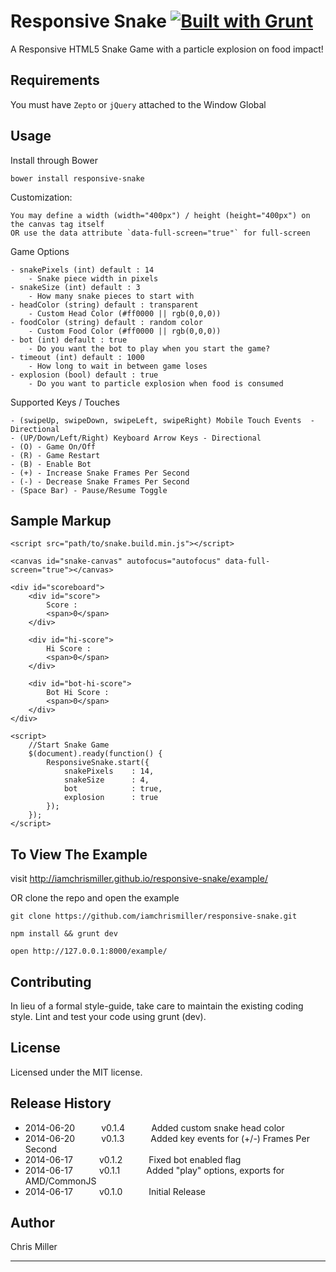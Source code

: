 # Responsive Snake  [![Built with Grunt](https://cdn.gruntjs.com/builtwith.png)](http://gruntjs.com/)

A Responsive HTML5 Snake Game with a particle explosion on food impact!


## Requirements

  You must have `Zepto` or `jQuery` attached to the Window Global


## Usage

  Install through Bower

  `bower install responsive-snake`

  Customization:

    You may define a width (width="400px") / height (height="400px") on the canvas tag itself
    OR use the data attribute `data-full-screen="true"` for full-screen

  Game Options

    - snakePixels (int) default : 14
        - Snake piece width in pixels
    - snakeSize (int) default : 3
        - How many snake pieces to start with
    - headColor (string) default : transparent
        - Custom Head Color (#ff0000 || rgb(0,0,0))
    - foodColor (string) default : random color
        - Custom Food Color (#ff0000 || rgb(0,0,0))
    - bot (int) default : true
        - Do you want the bot to play when you start the game?
    - timeout (int) default : 1000
        - How long to wait in between game loses
    - explosion (bool) default : true
        - Do you want to particle explosion when food is consumed

  Supported Keys / Touches

    - (swipeUp, swipeDown, swipeLeft, swipeRight) Mobile Touch Events  - Directional
    - (UP/Down/Left/Right) Keyboard Arrow Keys - Directional
    - (O) - Game On/Off
    - (R) - Game Restart
    - (B) - Enable Bot
    - (+) - Increase Snake Frames Per Second
    - (-) - Decrease Snake Frames Per Second
    - (Space Bar) - Pause/Resume Toggle


## Sample Markup

```
<script src="path/to/snake.build.min.js"></script>

<canvas id="snake-canvas" autofocus="autofocus" data-full-screen="true"></canvas>

<div id="scoreboard">
    <div id="score">
        Score :
        <span>0</span>
    </div>

    <div id="hi-score">
        Hi Score :
        <span>0</span>
    </div>

    <div id="bot-hi-score">
        Bot Hi Score :
        <span>0</span>
    </div>
</div>

<script>
    //Start Snake Game
    $(document).ready(function() {
        ResponsiveSnake.start({
            snakePixels    : 14,
            snakeSize      : 4,
            bot            : true,
            explosion      : true
        });
    });
</script>
```

## To View The Example

  visit http://iamchrismiller.github.io/responsive-snake/example/

  OR clone the repo and open the example

  `git clone https://github.com/iamchrismiller/responsive-snake.git`

  `npm install && grunt dev`

  `open http://127.0.0.1:8000/example/`


## Contributing

 In lieu of a formal style-guide, take care to maintain the existing coding style. Lint and test your code using grunt (dev).


## License

 Licensed under the MIT license.


## Release History

 * 2014-06-20   v0.1.4   Added custom snake head color
 * 2014-06-20   v0.1.3   Added key events for (+/-) Frames Per Second
 * 2014-06-17   v0.1.2   Fixed bot enabled flag
 * 2014-06-17   v0.1.1   Added "play" options, exports for AMD/CommonJS
 * 2014-06-17   v0.1.0   Initial Release

## Author

 Chris Miller

---

